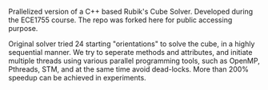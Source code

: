 Prallelized version of a C++ based Rubik's Cube Solver. Developed during the ECE1755 course. The repo was forked here for public accessing purpose.

Original solver tried 24 starting "orientations" to solve the cube, in a highly sequential manner. We try to seperate methods and attributes, and initiate multiple threads using various parallel programming tools, such as OpenMP, Pthreads, STM, and at the same time avoid dead-locks. More than 200% speedup can be achieved in experiments. 
